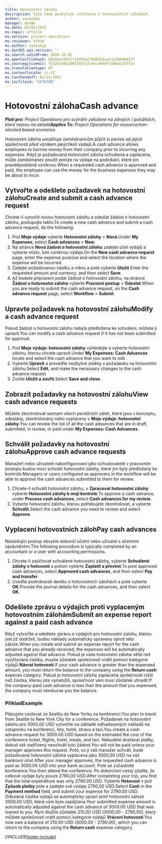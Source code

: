 ```yaml
---
title: Hotovostní záloha
description: Toto téma poskytuje informace o hotovostních zálohách.
author: suvaidya
manager: AnnBe
ms.date: 02/01/2021
ms.topic: article
ms.service: project-operations
ms.reviewer: kfend
ms.author: suvaidya
ms.dyn365.ops.version: ''
ms.search.validFrom: 2020-10-01
ms.openlocfilehash: 6da50ac5611fcbd54aef8d8591ee112200468177
ms.sourcegitcommit: fa32b1893286f20271fa4ec4be8fc68bd135f53c
ms.translationtype: HT
ms.contentlocale: cs-CZ
ms.lasthandoff: 02/15/2021
ms.locfileid: "5276700"
---
```

# <a name="cash-advance"></a><span data-ttu-id="4fa89-103">Hotovostní záloha</span><span class="sxs-lookup"><span data-stu-id="4fa89-103">Cash advance</span></span>

<span data-ttu-id="4fa89-104">_**Platí pro:** Project Operations pro scénáře založené na zdrojích / položkách, které nejsou na skladě_</span><span class="sxs-lookup"><span data-stu-id="4fa89-104">_**Applies To:** Project Operations for resource/non-stocked based scenarios_</span></span>

<span data-ttu-id="4fa89-105">Hotovostní záloha umožňuje zaměstnancům půjčit si peníze od jejich společnosti před vznikem jakýchkoli výdajů.</span><span class="sxs-lookup"><span data-stu-id="4fa89-105">A cash advance allows employees to borrow money from their company prior to incurring any expenses.</span></span> <span data-ttu-id="4fa89-106">Když je požadovaná hotovostní záloha schválena a zaplacena, může zaměstnanec použít peníze na výdaje na podnikání, které jim pravděpodobně vzniknou.</span><span class="sxs-lookup"><span data-stu-id="4fa89-106">When a requested cash advance is approved and paid, the employee can use the money for the business expenses they may be about to incur.</span></span> 

## <a name="create-and-submit-a-cash-advance-request"></a><span data-ttu-id="4fa89-107">Vytvořte a odešlete požadavek na hotovostní zálohu</span><span class="sxs-lookup"><span data-stu-id="4fa89-107">Create and submit a cash advance request</span></span>
<span data-ttu-id="4fa89-108">Chcete-li vytvořit novou hotovostní zálohu a odeslat žádost o hotovostní zálohu, postupujte takto:</span><span class="sxs-lookup"><span data-stu-id="4fa89-108">To create a new cash advance and submit a cash advance request, do the following:</span></span> 

1. <span data-ttu-id="4fa89-109">Pod **Moje výdaje** vyberte **Hotovostní zálohy** > **Nová**.</span><span class="sxs-lookup"><span data-stu-id="4fa89-109">Under **My Expenses**, select **Cash advances** > **New**.</span></span> 
2. <span data-ttu-id="4fa89-110">Na stránce **Nová žádost o hotovostní zálohu** zadejte účel výdajů a vyberte místo, kde vzniknou výdaje.</span><span class="sxs-lookup"><span data-stu-id="4fa89-110">On the **New cash advance request** page, enter the expense purpose and select the location where the expense will be incurred.</span></span>
3. <span data-ttu-id="4fa89-111">Zadejte požadovanou částku a měnu a poté vyberte **Uložit**.</span><span class="sxs-lookup"><span data-stu-id="4fa89-111">Enter the requested amount and currency, and then select **Save**.</span></span> 
4. <span data-ttu-id="4fa89-112">Až budete připraveni podat žádost o hotovostní zálohu, na stránce **Žádost o hotovostní zálohu** vyberte **Pracovní postup** > **Odeslat**.</span><span class="sxs-lookup"><span data-stu-id="4fa89-112">When you are ready to submit the cash advance request, on the **Cash advance request** page, select **Workflow** > **Submit**.</span></span>

## <a name="modify-a-cash-advance-request"></a><span data-ttu-id="4fa89-113">Upravte požadavek na hotovostní zálohu</span><span class="sxs-lookup"><span data-stu-id="4fa89-113">Modify a cash advance request</span></span>

<span data-ttu-id="4fa89-114">Pokud žádost o hotovostní zálohu nebyla předložena ke schválení, můžete ji upravit.</span><span class="sxs-lookup"><span data-stu-id="4fa89-114">You can modify a cash advance request if it has not been submitted for approval.</span></span>

1. <span data-ttu-id="4fa89-115">Pod **Moje výdaje: hotovostní zálohy** vyhledejte a vyberte hotovostní zálohu, kterou chcete upravit.</span><span class="sxs-lookup"><span data-stu-id="4fa89-115">Under **My Expenses: Cash Advances** locate and select the cash advance that you want to edit.</span></span>
2. <span data-ttu-id="4fa89-116">Vyberte **Upravit** a proveďte nezbytné změny v požadavku na hotovostní zálohu.</span><span class="sxs-lookup"><span data-stu-id="4fa89-116">Select **Edit**, and make the necessary changes to the cash advance request.</span></span> 
3. <span data-ttu-id="4fa89-117">Zvolte **Uložit a zavřít**.</span><span class="sxs-lookup"><span data-stu-id="4fa89-117">Select **Save and close**.</span></span>


## <a name="view-cash-advance-requests"></a><span data-ttu-id="4fa89-118">Zobrazit požadavky na hotovostní zálohu</span><span class="sxs-lookup"><span data-stu-id="4fa89-118">View cash advance requests</span></span>
<span data-ttu-id="4fa89-119">Můžete zkontrolovat seznam všech peněžních záloh, které jsou v konceptu, odeslány, zkontrolovány nebo vyplaceny v **Moje výdaje: hotovostní zálohy**.</span><span class="sxs-lookup"><span data-stu-id="4fa89-119">You can review the list of all the cash advances that are in draft, submitted, in review, or paid under **My Expenses: Cash Advances**.</span></span> 

## <a name="approve-cash-advance-requests"></a><span data-ttu-id="4fa89-120">Schválit požadavky na hotovostní zálohu</span><span class="sxs-lookup"><span data-stu-id="4fa89-120">Approve cash advance requests</span></span>

<span data-ttu-id="4fa89-121">Manažeři nebo uživatelé nakonfigurovaní jako schvalovatelé v pracovním postupu budou moci schválit hotovostní zálohy, které jim byly předloženy ke kontrole.</span><span class="sxs-lookup"><span data-stu-id="4fa89-121">Managers or users configured as approvers in the workflow will be able to approve the cash advances submitted to them for review.</span></span> 

1. <span data-ttu-id="4fa89-122">Chcete-li schválit hotovostní zálohu, v **Zpracovat hotovostní zálohy** vyberte **Hotovostní zálohy k mojí kontrole**.</span><span class="sxs-lookup"><span data-stu-id="4fa89-122">To approve a cash advance, under **Process cash advances**, select **Cash advances for my review**.</span></span>
2. <span data-ttu-id="4fa89-123">Vyberte hotovostní zálohu, kterou potřebujete zkontrolovat, a vyberte **Schválit**.</span><span class="sxs-lookup"><span data-stu-id="4fa89-123">Select the cash advance you need to review and select **Approve**.</span></span>  

## <a name="pay-cash-advances"></a><span data-ttu-id="4fa89-124">Vyplacení hotovostních záloh</span><span class="sxs-lookup"><span data-stu-id="4fa89-124">Pay cash advances</span></span> 
<span data-ttu-id="4fa89-125">Následující postup obvykle dokončí účetní nebo uživatel s účetními oprávněními.</span><span class="sxs-lookup"><span data-stu-id="4fa89-125">The following procedure is typically completed by an accountant or a user with accounting permissions.</span></span>

1. <span data-ttu-id="4fa89-126">Chcete-li zaúčtovat schválené hotovostní zálohy, vyberte **Schválené zálohy v hotovosti** a potom vyberte **Zaplatit a převést**.</span><span class="sxs-lookup"><span data-stu-id="4fa89-126">To post approved cash advances, select **Approved cash advances**, and then select **Pay and transfer**.</span></span>  
2. <span data-ttu-id="4fa89-127">Uveďte podrobnosti deníku o hotovostních zálohách a poté vyberte **OK**.</span><span class="sxs-lookup"><span data-stu-id="4fa89-127">Provide the journal details for the cash advances, and then select **OK**.</span></span> 

## <a name="submit-an-expense-report-against-a-paid-cash-advance"></a><span data-ttu-id="4fa89-128">Odešlete zprávu o výdajích proti vyplaceným hotovostním zálohám</span><span class="sxs-lookup"><span data-stu-id="4fa89-128">Submit an expense report against a paid cash advance</span></span> 

<span data-ttu-id="4fa89-129">Když vytvoříte a odešlete zprávu o výdajích pro hotovostní zálohu, kterou jste již obdrželi, budou náklady automaticky upraveny oproti této záloze.</span><span class="sxs-lookup"><span data-stu-id="4fa89-129">When you create and submit an expense report for the cash advance that you already received, the expenses will be automatically adjusted against that advance.</span></span> <span data-ttu-id="4fa89-130">Pokud je vaše hotovostní záloha větší než vyúčtovaná částka, musíte zůstatek společnosti vrátit pomocí kategorie výdajů **Návrat hotovosti**.</span><span class="sxs-lookup"><span data-stu-id="4fa89-130">If your cash advance is greater than the expensed amount, you must return the balance to the company using the **Return cash** expense category.</span></span> <span data-ttu-id="4fa89-131">Pokud je hotovostní záloha zaplacená společností nižší než částka, kterou jste vynaložili, společnost vám musí zůstatek uhradit.</span><span class="sxs-lookup"><span data-stu-id="4fa89-131">If the company-paid cash advance is less than the amount that you expensed, the company must reimburse you the balance.</span></span> 

### <a name="example"></a><span data-ttu-id="4fa89-132">Příklad</span><span class="sxs-lookup"><span data-stu-id="4fa89-132">Example</span></span>
<span data-ttu-id="4fa89-133">Plánujete cestovat ze Seattlu do New Yorku na konferenci.</span><span class="sxs-lookup"><span data-stu-id="4fa89-133">You plan to travel from Seattle to New York City for a conference.</span></span> <span data-ttu-id="4fa89-134">Požadavek na hotovostní zálohu pro 3000,00 USD vytvoříte na základě odhadovaných nákladů na vstupenku na konferenci, lety, hotel, stravu a taxi.</span><span class="sxs-lookup"><span data-stu-id="4fa89-134">You create a cash advance request for 3000.00 USD based on the estimated the cost of the conference ticket, flights, hotel, meals, and taxi.</span></span> <span data-ttu-id="4fa89-135">Nebudete dostávat platby, dokud váš nadřízený neschválí tuto žádost.</span><span class="sxs-lookup"><span data-stu-id="4fa89-135">You will not be paid unless your manager approves this request.</span></span> <span data-ttu-id="4fa89-136">Poté, co ji váš manažer schválí, bude požadovaná hotovostní záloha vyplacena jako 3000,00 USD na váš bankovní účet.</span><span class="sxs-lookup"><span data-stu-id="4fa89-136">After your manager approves, the requested cash advance is paid as 3000.00 USD into your bank account.</span></span> <span data-ttu-id="4fa89-137">Poté se zúčastníte konference.</span><span class="sxs-lookup"><span data-stu-id="4fa89-137">You then attend the conference.</span></span> <span data-ttu-id="4fa89-138">Po dokončení cesty zjistíte, že celkové výdaje byly pouze 2790,00 USD.</span><span class="sxs-lookup"><span data-stu-id="4fa89-138">After completing your trip, you find that the total expenditure was only 2790.00 USD.</span></span> <span data-ttu-id="4fa89-139">Vyberte **Hotovost** v poli **Způsob platby** pole a zadejte své výdaje 2790,00 USD.</span><span class="sxs-lookup"><span data-stu-id="4fa89-139">Select **Cash** in the **Payment method** field, and submit your expense for 2790.00 USD.</span></span> <span data-ttu-id="4fa89-140">Odeslaná částka výdajů se automaticky upraví proti hotovostní záloze 3000,00 USD, která vám byla zapůjčena.</span><span class="sxs-lookup"><span data-stu-id="4fa89-140">Your submitted expense amount is automatically adjusted against the cash advance of 3000.00 USD that was loaned to you.</span></span> <span data-ttu-id="4fa89-141">Nyní dlužíte zůstatek 210,00 USD (3000,00 - 2790,00), který můžete společnosti vrátit pomocí kategorie výdajů **Vrácení hotovosti**.</span><span class="sxs-lookup"><span data-stu-id="4fa89-141">You now owe a balance of 210.00 USD (3000.00 - 2790.00), which you can return to the company using the **Return cash** expense category.</span></span>



[!INCLUDE[footer-include](../includes/footer-banner.md)]
